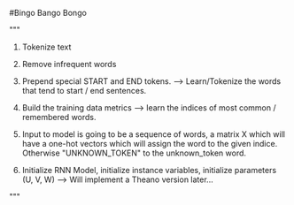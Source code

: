 #Bingo Bango Bongo


"""
1) Tokenize text

2) Remove infrequent words

3) Prepend special START and END tokens. --> Learn/Tokenize the words that tend to start / end sentences.

4) Build the training data metrics --> learn the indices of most common / remembered words.

5) Input to model is going to be a sequence of words, a matrix X which will have a one-hot vectors
which will assign the word to the given indice. Otherwise "UNKNOWN_TOKEN" to the unknown_token word.

6) Initialize RNN Model, initialize instance variables, initialize parameters (U, V, W)
   --> Will implement a Theano version later...






"""

